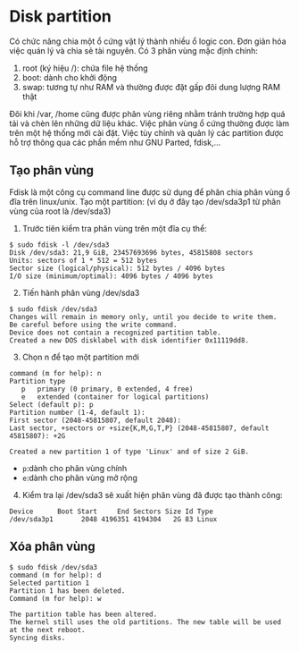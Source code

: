 # Disk partition
Có chức năng chia một ổ cứng vật lý thành nhiều ổ logic con. Đơn giản hóa việc quán lý và chia sẻ tài nguyên.
Có 3 phân vùng mặc định chính:
1. root (ký hiệu /): chứa file hệ thống
2. boot: dành cho khởi động
3. swap: tương tự như RAM và thường được đặt gấp đôi dung lượng RAM thật

Đôi khi /var, /home cũng được phân vùng riêng nhằm tránh trường hợp quá tải và chèn lên những dữ liệu khác.
Việc phân vùng ổ cứng thường được làm trên một hệ thống mới cài đặt. Việc tùy chỉnh và quản lý các partition được hỗ trợ thông qua các phần mềm như GNU Parted, fdisk,...

## Tạo phân vùng
Fdisk là một công cụ command line được sử dụng để phân chia phân vùng ổ đĩa trên linux/unix.
Tạo một partition: (ví dụ ở đây tạo /dev/sda3p1 từ phân vùng của root là /dev/sda3)
1. Trước tiên kiểm tra phân vùng trên một đĩa cụ thể:
```
$ sudo fdisk -l /dev/sda3
Disk /dev/sda3: 21,9 GiB, 23457693696 bytes, 45815808 sectors
Units: sectors of 1 * 512 = 512 bytes
Sector size (logical/physical): 512 bytes / 4096 bytes
I/O size (minimum/optimal): 4096 bytes / 4096 bytes
```
2. Tiến hành phân vùng /dev/sda3
```
$ sudo fdisk /dev/sda3
Changes will remain in memory only, until you decide to write them.
Be careful before using the write command.
Device does not contain a recognized partition table.
Created a new DOS disklabel with disk identifier 0x11119dd8.
```
3. Chọn n để tạo một partition mới
```
command (m for help): n
Partition type
   p   primary (0 primary, 0 extended, 4 free)
   e   extended (container for logical partitions)
Select (default p): p
Partition number (1-4, default 1): 
First sector (2048-45815807, default 2048): 
Last sector, +sectors or +size{K,M,G,T,P} (2048-45815807, default 45815807): +2G                 

Created a new partition 1 of type 'Linux' and of size 2 GiB.
```
- `p`:dành cho phân vùng chính
- `e`:dành cho phân vùng mở rộng
4. Kiểm tra lại /dev/sda3 sẽ xuất hiện phân vùng đã được tạo thành công:
```
Device      Boot Start     End Sectors Size Id Type
/dev/sda3p1       2048 4196351 4194304   2G 83 Linux
```

## Xóa phân vùng
```
$ sudo fdisk /dev/sda3
command (m for help): d
Selected partition 1
Partition 1 has been deleted.
Command (m for help): w

The partition table has been altered.
The kernel still uses the old partitions. The new table will be used at the next reboot. 
Syncing disks.
```
